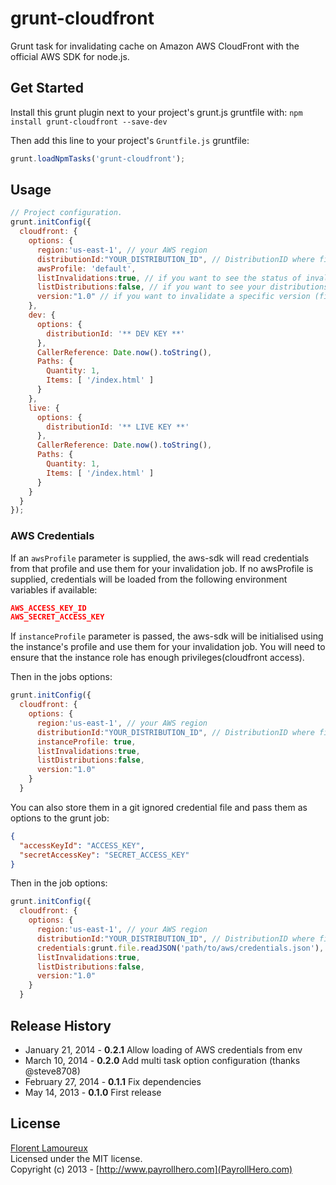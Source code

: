 # grunt-cloudfront

Grunt task for invalidating cache on Amazon AWS CloudFront with the official AWS SDK for node.js.

## Get Started

Install this grunt plugin next to your project's grunt.js gruntfile with: `npm install grunt-cloudfront --save-dev`

Then add this line to your project's `Gruntfile.js` gruntfile:

```javascript
grunt.loadNpmTasks('grunt-cloudfront');
```

## Usage

```javascript
// Project configuration.
grunt.initConfig({
  cloudfront: {
    options: {
      region:'us-east-1', // your AWS region
      distributionId:"YOUR_DISTRIBUTION_ID", // DistributionID where files are stored
      awsProfile: 'default',
      listInvalidations:true, // if you want to see the status of invalidations
      listDistributions:false, // if you want to see your distributions list in the console
      version:"1.0" // if you want to invalidate a specific version (file-1.0.js)
    },
    dev: {
      options: {
        distributionId: '** DEV KEY **'
      },
      CallerReference: Date.now().toString(),
      Paths: {
        Quantity: 1,
        Items: [ '/index.html' ]
      }
    },
    live: {
      options: {
        distributionId: '** LIVE KEY **'
      },
      CallerReference: Date.now().toString(),
      Paths: {
        Quantity: 1,
        Items: [ '/index.html' ]
      }
    }
  }
});
```

### AWS Credentials
If an `awsProfile` parameter is supplied, the aws-sdk will read credentials from that profile and use them for your invalidation job. If no awsProfile is supplied, credentials will be loaded from the following environment variables if available:

```json
AWS_ACCESS_KEY_ID
AWS_SECRET_ACCESS_KEY
```

If `instanceProfile` parameter is passed, the aws-sdk will be initialised using the instance's profile and use them for your invalidation job. You will need to ensure that the instance role has enough privileges(cloudfront access).

Then in the jobs options:
```javascript
grunt.initConfig({
  cloudfront: {
    options: {
      region:'us-east-1', // your AWS region
      distributionId:"YOUR_DISTRIBUTION_ID", // DistributionID where files are stored
      instanceProfile: true,
      listInvalidations:true,
      listDistributions:false,
      version:"1.0"
    }
  }
```

You can also store them in a git ignored credential file and pass them as options to the grunt job:

```json
{
  "accessKeyId": "ACCESS_KEY",
  "secretAccessKey": "SECRET_ACCESS_KEY"
}
```

Then in the job options:
```javascript
grunt.initConfig({
  cloudfront: {
    options: {
      region:'us-east-1', // your AWS region
      distributionId:"YOUR_DISTRIBUTION_ID", // DistributionID where files are stored
      credentials:grunt.file.readJSON('path/to/aws/credentials.json'), // !!Load them from a gitignored file
      listInvalidations:true,
      listDistributions:false,
      version:"1.0"
    }
  }
```

## Release History
* January 21, 2014 - __0.2.1__ Allow loading of AWS credentials from env
* March 10, 2014 - __0.2.0__ Add multi task option configuration (thanks @steve8708)
* February 27, 2014 - __0.1.1__ Fix dependencies
* May 14, 2013 - __0.1.0__ First release

## License
[Florent Lamoureux](http://twitter.com/flrent)  
Licensed under the MIT license.  
Copyright (c) 2013 - [http://www.payrollhero.com](PayrollHero.com)

